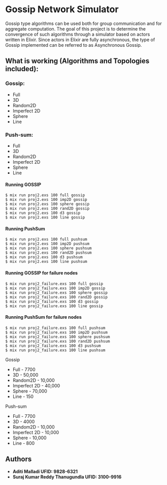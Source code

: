 # Gossip Network Simulator
Gossip type algorithms can be used both for group communication and for aggregate computation. The goal of this project is to determine the convergence of such algorithms through a simulator based on actors written in Elixir. Since actors in Elixir are fully asynchronous, the type of Gossip implemented can be referred to as Asynchronous Gossip.


## What is working (Algorithms and Topologies included):

### Gossip:

* Full
* 3D
* Random2D
* Imperfect 2D
* Sphere
* Line

### Push-sum:

* Full
* 3D
* Random2D
* Imperfect 2D
* Sphere
* Line

#### Running GOSSIP

```
$ mix run proj2.exs 100 full gossip
$ mix run proj2.exs 100 imp2D gossip
$ mix run proj2.exs 100 sphere gossip
$ mix run proj2.exs 100 rand2D gossip
$ mix run proj2.exs 100 d3 gossip
$ mix run proj2.exs 100 line gossip
```

#### Running PushSum

```
$ mix run proj2.exs 100 full pushsum
$ mix run proj2.exs 100 imp2D pushsum
$ mix run proj2.exs 100 sphere pushsum
$ mix run proj2.exs 100 rand2D pushsum
$ mix run proj2.exs 100 d3 pushsum
$ mix run proj2.exs 100 line pushsum
```

#### Running GOSSIP for failure nodes

```
$ mix run proj2_failure.exs 100 full gossip
$ mix run proj2_failure.exs 100 imp2D gossip
$ mix run proj2_failure.exs 100 sphere gossip
$ mix run proj2_failure.exs 100 rand2D gossip
$ mix run proj2_failure.exs 100 d3 gossip
$ mix run proj2_failure.exs 100 line gossip
```

#### Running PushSum for failure nodes

```
$ mix run proj2_failure.exs 100 full pushsum
$ mix run proj2_failure.exs 100 imp2D pushsum
$ mix run proj2_failure.exs 100 sphere pushsum
$ mix run proj2_failure.exs 100 rand2D pushsum
$ mix run proj2_failure.exs 100 d3 pushsum
$ mix run proj2_failure.exs 100 line pushsum
```

Gossip

* Full - 7700
* 3D - 50,000
* Random2D - 10,000
* Imperfect 2D - 40,000
* Sphere - 70,000
* Line - 150

Push-sum

* Full - 7700
* 3D - 4000
* Random2D - 10,000
* Imperfect 2D - 10,000
* Sphere - 10,000
* Line - 800





## Authors

* **Aditi Malladi UFID: 9828-6321**
* **Suraj Kumar Reddy Thanugundla UFID: 3100-9916**



